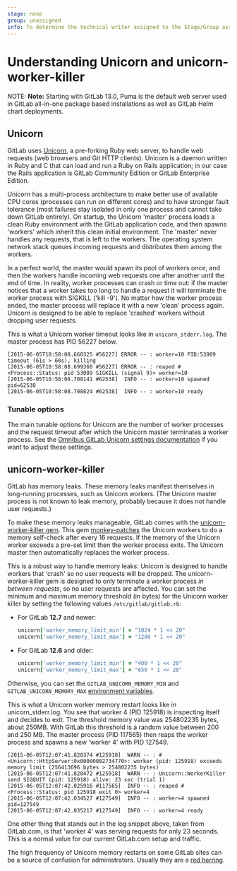 ```yaml
---
stage: none
group: unassigned
info: To determine the technical writer assigned to the Stage/Group associated with this page, see https://about.gitlab.com/handbook/engineering/ux/technical-writing/#assignments
---
```


# Understanding Unicorn and unicorn-worker-killer

NOTE: **Note:**
Starting with GitLab 13.0, Puma is the default web server used in GitLab
all-in-one package based installations as well as GitLab Helm chart deployments.

## Unicorn

GitLab uses [Unicorn](https://yhbt.net/unicorn/), a pre-forking Ruby web
server, to handle web requests (web browsers and Git HTTP clients). Unicorn is
a daemon written in Ruby and C that can load and run a Ruby on Rails
application; in our case the Rails application is GitLab Community Edition or
GitLab Enterprise Edition.

Unicorn has a multi-process architecture to make better use of available CPU
cores (processes can run on different cores) and to have stronger fault
tolerance (most failures stay isolated in only one process and cannot take down
GitLab entirely). On startup, the Unicorn 'master' process loads a clean Ruby
environment with the GitLab application code, and then spawns 'workers' which
inherit this clean initial environment. The 'master' never handles any
requests, that is left to the workers. The operating system network stack
queues incoming requests and distributes them among the workers.

In a perfect world, the master would spawn its pool of workers once, and then
the workers handle incoming web requests one after another until the end of
time. In reality, worker processes can crash or time out: if the master notices
that a worker takes too long to handle a request it will terminate the worker
process with SIGKILL ('kill -9'). No matter how the worker process ended, the
master process will replace it with a new 'clean' process again. Unicorn is
designed to be able to replace 'crashed' workers without dropping user
requests.

This is what a Unicorn worker timeout looks like in `unicorn_stderr.log`. The
master process has PID 56227 below.

```plaintext
[2015-06-05T10:58:08.660325 #56227] ERROR -- : worker=10 PID:53009 timeout (61s > 60s), killing
[2015-06-05T10:58:08.699360 #56227] ERROR -- : reaped #<Process::Status: pid 53009 SIGKILL (signal 9)> worker=10
[2015-06-05T10:58:08.708141 #62538]  INFO -- : worker=10 spawned pid=62538
[2015-06-05T10:58:08.708824 #62538]  INFO -- : worker=10 ready
```

### Tunable options

The main tunable options for Unicorn are the number of worker processes and the
request timeout after which the Unicorn master terminates a worker process.
See the [Omnibus GitLab Unicorn settings
documentation](https://gitlab.com/gitlab-org/omnibus-gitlab/blob/master/doc/settings/unicorn.html)
if you want to adjust these settings.

## unicorn-worker-killer

GitLab has memory leaks. These memory leaks manifest themselves in long-running
processes, such as Unicorn workers. (The Unicorn master process is not known to
leak memory, probably because it does not handle user requests.)

To make these memory leaks manageable, GitLab comes with the
[unicorn-worker-killer gem](https://github.com/kzk/unicorn-worker-killer). This
gem [monkey-patches](https://en.wikipedia.org/wiki/Monkey_patch) the Unicorn
workers to do a memory self-check after every 16 requests. If the memory of the
Unicorn worker exceeds a pre-set limit then the worker process exits. The
Unicorn master then automatically replaces the worker process.

This is a robust way to handle memory leaks: Unicorn is designed to handle
workers that 'crash' so no user requests will be dropped. The
unicorn-worker-killer gem is designed to only terminate a worker process _in
between requests_, so no user requests are affected. You can set the minimum and
maximum memory threshold (in bytes) for the Unicorn worker killer by
setting the following values `/etc/gitlab/gitlab.rb`:

- For GitLab **12.7** and newer:

  ```ruby
  unicorn['worker_memory_limit_min'] = "1024 * 1 << 20"
  unicorn['worker_memory_limit_max'] = "1280 * 1 << 20"
  ```

- For GitLab **12.6** and older:

  ```ruby
  unicorn['worker_memory_limit_min'] = "400 * 1 << 20"
  unicorn['worker_memory_limit_max'] = "650 * 1 << 20"
  ```

Otherwise, you can set the `GITLAB_UNICORN_MEMORY_MIN` and `GITLAB_UNICORN_MEMORY_MAX`
[environment variables](../environment_variables.md).

This is what a Unicorn worker memory restart looks like in unicorn_stderr.log.
You see that worker 4 (PID 125918) is inspecting itself and decides to exit.
The threshold memory value was 254802235 bytes, about 250MB. With GitLab this
threshold is a random value between 200 and 250 MB. The master process (PID
117565) then reaps the worker process and spawns a new 'worker 4' with PID
127549.

```plaintext
[2015-06-05T12:07:41.828374 #125918]  WARN -- : #<Unicorn::HttpServer:0x00000002734770>: worker (pid: 125918) exceeds memory limit (256413696 bytes > 254802235 bytes)
[2015-06-05T12:07:41.828472 #125918]  WARN -- : Unicorn::WorkerKiller send SIGQUIT (pid: 125918) alive: 23 sec (trial 1)
[2015-06-05T12:07:42.025916 #117565]  INFO -- : reaped #<Process::Status: pid 125918 exit 0> worker=4
[2015-06-05T12:07:42.034527 #127549]  INFO -- : worker=4 spawned pid=127549
[2015-06-05T12:07:42.035217 #127549]  INFO -- : worker=4 ready
```

One other thing that stands out in the log snippet above, taken from
GitLab.com, is that 'worker 4' was serving requests for only 23 seconds. This
is a normal value for our current GitLab.com setup and traffic.

The high frequency of Unicorn memory restarts on some GitLab sites can be a
source of confusion for administrators. Usually they are a [red
herring](https://en.wikipedia.org/wiki/Red_herring).
